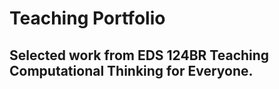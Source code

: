 # Teaching Portfolio

## Selected work from EDS 124BR Teaching Computational Thinking for Everyone.
